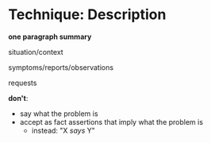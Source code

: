 # Technique: Description

**one paragraph summary**

situation/context

symptoms/reports/observations

requests

**don't**:
- say what the problem is
- accept as fact assertions that imply what the problem is
  - instead: "X _says_ Y"
